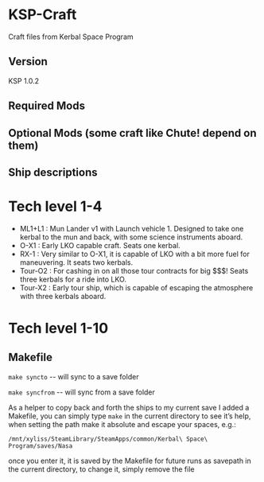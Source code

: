 # KSP-Craft

Craft files from Kerbal Space Program

## Version
KSP 1.0.2

## Required Mods

## Optional Mods (some craft like Chute! depend on them)

## Ship descriptions

# Tech level 1-4
- ML1+L1 : Mun Lander v1 with Launch vehicle 1. Designed to take one kerbal to the mun and back, with some science instruments aboard.
- O-X1 : Early LKO capable craft. Seats one kerbal.
- RX-1 : Very similar to O-X1, it is capable of LKO with a bit more fuel for maneuvering. It seats two kerbals.
- Tour-O2 : For cashing in on all those tour contracts for big $$$! Seats three kerbals for a ride into LKO.
- Tour-X2 : Early tour ship, which is capable of escaping the atmosphere with three kerbals aboard.

# Tech level 1-10


## Makefile

`make syncto` -- will sync to a save folder

`make syncfrom` -- will sync from a save folder

As a helper to copy back and forth the ships to my current save I added a Makefile, you can simply type `make` in the current directory to see it’s help, when setting the path make it absolute
and escape your spaces, e.g.:
```
/mnt/xyliss/SteamLibrary/SteamApps/common/Kerbal\ Space\ Program/saves/Nasa
```
once you enter it, it is saved by the Makefile for future runs as savepath in the current directory, to change it, simply remove the file
